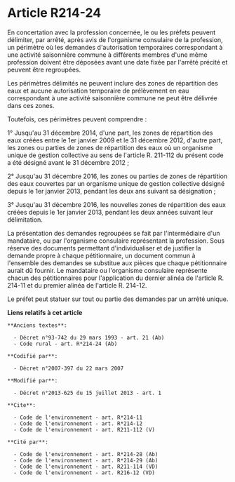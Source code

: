 # Article R214-24

En concertation avec la profession concernée, le ou les préfets peuvent délimiter, par arrêté, après avis de l'organisme
consulaire de la profession, un périmètre où les demandes d'autorisation temporaires correspondant à une activité saisonnière
commune à différents membres d'une même profession doivent être déposées avant une date fixée par l'arrêté précité et peuvent
être regroupées. 

Les périmètres délimités ne peuvent inclure des zones de répartition des eaux et aucune autorisation temporaire de
prélèvement en eau correspondant à une activité saisonnière commune ne peut être délivrée dans ces zones. 

Toutefois, ces périmètres peuvent comprendre : 

1° Jusqu'au 31 décembre 2014, d'une part, les zones de répartition des eaux créées entre le 1er janvier 2009 et le 31
décembre 2012, d'autre part, les zones ou parties de zones de répartition des eaux où un organisme unique de gestion
collective au sens de l'article R. 211-112 du présent code a été désigné avant le 31 décembre 2012 ; 

2° Jusqu'au 31 décembre 2016, les zones ou parties de zones de répartition des eaux couvertes par un organisme unique de
gestion collective désigné depuis le 1er janvier 2013, pendant les deux ans suivant sa désignation ; 

3° Jusqu'au 31 décembre 2016, les nouvelles zones de répartition des eaux créées depuis le 1er janvier 2013, pendant les deux
années suivant leur délimitation. 

La présentation des demandes regroupées se fait par l'intermédiaire d'un mandataire, ou par l'organisme consulaire
représentant la profession. Sous réserve des documents permettant d'individualiser et de justifier la demande propre à chaque
pétitionnaire, un document commun à l'ensemble des demandes se substitue aux pièces que chaque pétitionnaire aurait dû
fournir. Le mandataire ou l'organisme consulaire représente chacun des pétitionnaires pour l'application du dernier alinéa de
l'article R. 214-11 et du premier alinéa de l'article R. 214-12. 

Le préfet peut statuer sur tout ou partie des demandes par un arrêté unique.

**Liens relatifs à cet article**

	**Anciens textes**:

	  - Décret n°93-742 du 29 mars 1993 - art. 21 (Ab)
	  - Code rural - art. R*214-24 (Ab)

	**Codifié par**:

	  - Décret n°2007-397 du 22 mars 2007

	**Modifié par**:

	  - Décret n°2013-625 du 15 juillet 2013 - art. 1

	**Cite**:

	  - Code de l'environnement - art. R*214-11
	  - Code de l'environnement - art. R*214-12
	  - Code de l'environnement - art. R211-112 (V)

	**Cité par**:

	  - Code de l'environnement - art. R*214-28 (Ab)
	  - Code de l'environnement - art. R*214-29 (Ab)
	  - Code de l'environnement - art. R211-114 (VD)
	  - Code de l'environnement - art. R216-12 (VD)
